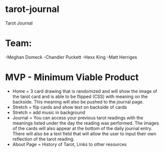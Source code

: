 # tarot-journal
Tarot Journal
# Team:
-Meghan Domeck
-Chandler Puckett
-Hexx King
-Matt Herriges

# MVP - Minimum Viable Product

- Home = 3 card drawing that is randomized and will show the image of the tarot card and is able to be flipped (CSS) with meaning on the backside. This meaning will also be pushed to the journal page. 
- Stretch = flip cards and show text on backside of cards
- Stretch = add music in background
- Journal = You can access your previous tarot readings with the meanings listed under the day the reading was performed. The images of the cards will also appear at the bottom of the daily journal entry. There will also be a text field that will allow the user to input their own reflection of the tarot reading. 
- About Page = History of Tarot, Links to other resources 

